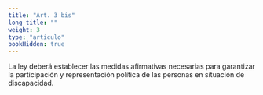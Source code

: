 ```yaml
---
title: "Art. 3 bis"
long-title: ""
weight: 3
type: "articulo"
bookHidden: true
---
```

La ley deberá establecer las medidas afirmativas necesarias para garantizar la participación y representación política de las personas en situación de discapacidad.
